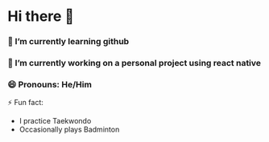 # Hi there 👋
### 🌱 I’m currently learning github
### 🔭 I’m currently working on a personal project using react native
### 😄 Pronouns: He/Him

⚡ Fun fact:
- I practice Taekwondo
- Occasionally plays Badminton

<!--
**FutureNirvana/FutureNirvana** is a ✨ _special_ ✨ repository because its `README.md` (this file) appears on your GitHub profile.

Here are some ideas to get you started:

- 🔭 I’m currently working on ...
- 🌱 I’m currently learning ...
- 👯 I’m looking to collaborate on ...
- 🤔 I’m looking for help with ...
- 💬 Ask me about ...
- 📫 How to reach me: ...
- 😄 Pronouns: ...
- ⚡ Fun fact: ...
-->
